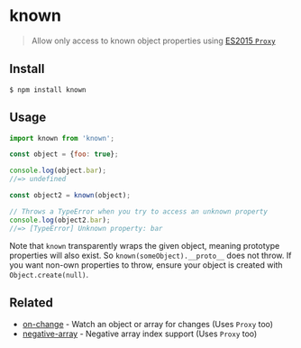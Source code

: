 # known

> Allow only access to known object properties using [ES2015 `Proxy`](https://ponyfoo.com/articles/es6-proxies-in-depth)

## Install

```
$ npm install known
```

## Usage

```js
import known from 'known';

const object = {foo: true};

console.log(object.bar);
//=> undefined

const object2 = known(object);

// Throws a TypeError when you try to access an unknown property
console.log(object2.bar);
//=> [TypeError] Unknown property: bar
```

Note that `known` transparently wraps the given object, meaning prototype properties will also exist. So `known(someObject).__proto__` does not throw. If you want non-own properties to throw, ensure your object is created with `Object.create(null)`.

## Related

- [on-change](https://github.com/sindresorhus/on-change) - Watch an object or array for changes (Uses `Proxy` too)
- [negative-array](https://github.com/sindresorhus/negative-array) - Negative array index support (Uses `Proxy` too)
